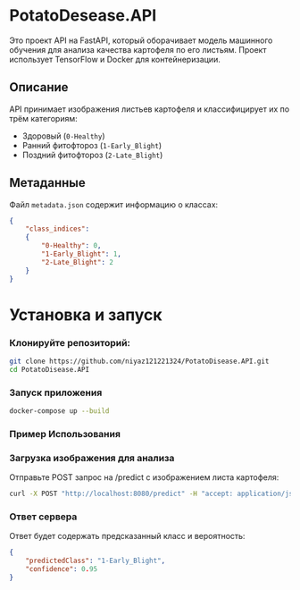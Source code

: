 # PotatoDesease.API

Это проект API на FastAPI, который оборачивает модель машинного обучения для анализа качества картофеля по его листьям. Проект использует TensorFlow и Docker для контейнеризации.

## Описание

API принимает изображения листьев картофеля и классифицирует их по трём категориям:
- Здоровый (`0-Healthy`)
- Ранний фитофтороз (`1-Early_Blight`)
- Поздний фитофтороз (`2-Late_Blight`)

## Метаданные

Файл `metadata.json` содержит информацию о классах:

```json
{
    "class_indices": 
    {
        "0-Healthy": 0, 
        "1-Early_Blight": 1, 
        "2-Late_Blight": 2
    }
}
```

# Установка и запуск

### Клонируйте репозиторий:
```sh
git clone https://github.com/niyaz121221324/PotatoDisease.API.git
cd PotatoDisease.API
```

### Запуск приложения
```sh
docker-compose up --build
```

### Пример Использования
### Загрузка изображения для анализа
Отправьте POST запрос на /predict с изображением листа картофеля:
```sh
curl -X POST "http://localhost:8080/predict" -H "accept: application/json" -H "Content-Type: multipart/form-data" -F "file=@/path/to/your/image.jpg"
```

### Ответ сервера
Ответ будет содержать предсказанный класс и вероятность:
```json
{
    "predictedClass": "1-Early_Blight",
    "confidence": 0.95
}
```
